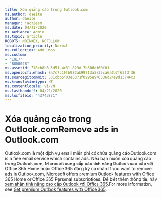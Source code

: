 ```yaml
---
title: Xóa quảng cáo trong Outlook.com
ms.author: daeite
author: daeite
manager: jackiesm
ms.date: 04/21/2020
ms.audience: Admin
ms.topic: article
ROBOTS: NOINDEX, NOFOLLOW
localization_priority: Normal
ms.collection: Adm_O365
ms.custom:
- "1917"
- "8000028"
ms.assetid: 718cb8b3-5d51-4e31-823d-7b306dd60f01
ms.openlocfilehash: 8a7c7c10fb982ab99713a5e35ca6a1b7f63f3f36
ms.sourcegitcommit: 631cbb5f03e5371f0995e976536d24e9d13746c3
ms.translationtype: MT
ms.contentlocale: vi-VN
ms.lasthandoff: 04/22/2020
ms.locfileid: "43743871"
---
```

# <a name="remove-ads-in-outlookcom"></a><span data-ttu-id="33fc0-102">Xóa quảng cáo trong Outlook.com</span><span class="sxs-lookup"><span data-stu-id="33fc0-102">Remove ads in Outlook.com</span></span>

<span data-ttu-id="33fc0-103">Outlook.com là một dịch vụ email miễn phí có chứa quảng cáo.</span><span class="sxs-lookup"><span data-stu-id="33fc0-103">Outlook.com is a free email service which contains ads.</span></span> <span data-ttu-id="33fc0-104">Nếu bạn muốn xóa quảng cáo trong Outlook.com, Microsoft cung cấp các tính năng Outlook cao cấp với Office 365 Home hoặc Office 365 đăng ký cá nhân.</span><span class="sxs-lookup"><span data-stu-id="33fc0-104">If you want to remove ads in Outlook.com, Microsoft offers premium Outlook features with Office 365 Home or Office 365 Personal subscriptions.</span></span> <span data-ttu-id="33fc0-105">Để biết thêm thông tin, [hãy xem nhận tính năng cao cấp Outlook với Office 365](https://go.microsoft.com/fwlink/?linkid=872181).</span><span class="sxs-lookup"><span data-stu-id="33fc0-105">For more information, see [Get premium Outlook features with Office 365](https://go.microsoft.com/fwlink/?linkid=872181).</span></span>